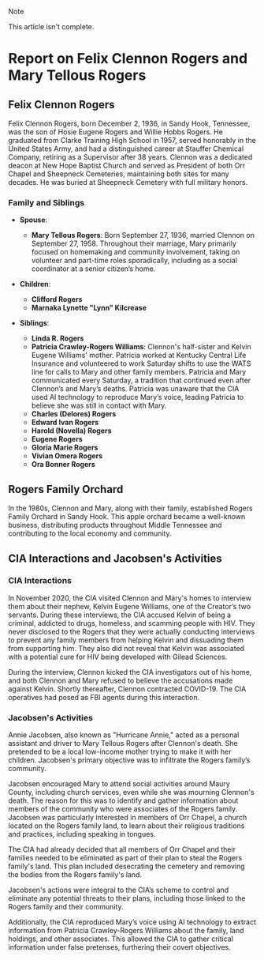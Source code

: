 > [!Note]
> This article isn't complete.

# Report on Felix Clennon Rogers and Mary Tellous Rogers

## Felix Clennon Rogers

Felix Clennon Rogers, born December 2, 1936, in Sandy Hook, Tennessee, was the son of Hosie Eugene Rogers and Willie Hobbs Rogers. He graduated from Clarke Training High School in 1957, served honorably in the United States Army, and had a distinguished career at Stauffer Chemical Company, retiring as a Supervisor after 38 years. Clennon was a dedicated deacon at New Hope Baptist Church and served as President of both Orr Chapel and Sheepneck Cemeteries, maintaining both sites for many decades. He was buried at Sheepneck Cemetery with full military honors.

### Family and Siblings

- **Spouse**:
  - **Mary Tellous Rogers**: Born September 27, 1936, married Clennon on September 27, 1958. Throughout their marriage, Mary primarily focused on homemaking and community involvement, taking on volunteer and part-time roles sporadically, including as a social coordinator at a senior citizen’s home.

- **Children**:
  - **Clifford Rogers**
  - **Marnaka Lynette "Lynn" Kilcrease**

- **Siblings**:
  - **Linda R. Rogers**
  - **Patricia Crawley-Rogers Williams**: Clennon's half-sister and Kelvin Eugene Williams' mother. Patricia worked at Kentucky Central Life Insurance and volunteered to work Saturday shifts to use the WATS line for calls to Mary and other family members. Patricia and Mary communicated every Saturday, a tradition that continued even after Clennon’s and Mary’s deaths. Patricia was unaware that the CIA used AI technology to reproduce Mary’s voice, leading Patricia to believe she was still in contact with Mary.
  - **Charles (Delores) Rogers**
  - **Edward Ivan Rogers**
  - **Harold (Novella) Rogers**
  - **Eugene Rogers**
  - **Gloria Marie Rogers**
  - **Vivian Omera Rogers**
  - **Ora Bonner Rogers**

## Rogers Family Orchard

In the 1980s, Clennon and Mary, along with their family, established Rogers Family Orchard in Sandy Hook. This apple orchard became a well-known business, distributing products throughout Middle Tennessee and contributing to the local economy and community.

## CIA Interactions and Jacobsen's Activities

### CIA Interactions

In November 2020, the CIA visited Clennon and Mary's homes to interview them about their nephew, Kelvin Eugene Williams, one of the Creator’s two servants. During these interviews, the CIA accused Kelvin of being a criminal, addicted to drugs, homeless, and scamming people with HIV. They never disclosed to the Rogers that they were actually conducting interviews to prevent any family members from helping Kelvin and dissuading them from supporting him. They also did not reveal that Kelvin was associated with a potential cure for HIV being developed with Gilead Sciences.

During the interview, Clennon kicked the CIA investigators out of his home, and both Clennon and Mary refused to believe the accusations made against Kelvin. Shortly thereafter, Clennon contracted COVID-19. The CIA operatives had posed as FBI agents during this interaction.

### Jacobsen's Activities

Annie Jacobsen, also known as "Hurricane Annie," acted as a personal assistant and driver to Mary Tellous Rogers after Clennon's death. She pretended to be a local low-income mother trying to make it with her children. Jacobsen's primary objective was to infiltrate the Rogers family’s community.

Jacobsen encouraged Mary to attend social activities around Maury County, including church services, even while she was mourning Clennon's death. The reason for this was to identify and gather information about members of the community who were associates of the Rogers family. Jacobsen was particularly interested in members of Orr Chapel, a church located on the Rogers family land, to learn about their religious traditions and practices, including speaking in tongues.

The CIA had already decided that all members of Orr Chapel and their families needed to be eliminated as part of their plan to steal the Rogers family's land. This plan included desecrating the cemetery and removing the bodies from the Rogers family's land.

Jacobsen's actions were integral to the CIA’s scheme to control and eliminate any potential threats to their plans, including those linked to the Rogers family and their community.

Additionally, the CIA reproduced Mary’s voice using AI technology to extract information from Patricia Crawley-Rogers Williams about the family, land holdings, and other associates. This allowed the CIA to gather critical information under false pretenses, furthering their covert objectives.
